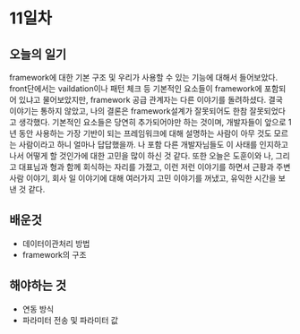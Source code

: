 # 11일차
## 오늘의 일기
framework에 대한 기본 구조 및 우리가 사용할 수 있는 기능에 대해서 들어보았다. front단에서는 vaildation이나 패턴 체크 등 기본적인 요소들이 framework에 포함되어 있냐고 물어보았지만,
framework 공급 관계자는 다른 이야기를 돌려하셨다. 결국 이야기는 통하지 않았고, 나의 결론은 framework설계가 잘못되어도 한참 잘못되었다고 생각했다.
기본적인 요소들은 당연히 추가되어야만 하는 것이며, 개발자들이 앞으로 1년 동안 사용하는 가장 기반이 되는 프레임워크에 대해 설명하는 사람이 아무 것도 모르는 사람이라고 하니 얼마나 답답했을까.
나 포함 다른 개발자님들도 이 사태를 인지하고 나서 어떻게 할 것인가에 대한 고민을 많이 하신 것 같다. 또한 오늘은 도훈이와 나, 그리고 대표님과 형과 함께 회식하는 자리를 가졌고,
이런 저런 이야기를 하면서 근황과 주변 사람 이야기, 회사 일 이야기에 대해 여러가지 고민 이야기를 꺼냈고, 유익한 시간을 보낸 것 같다.

## 배운것
- 데이터이관처리 방법
- framework의 구조

## 해야하는 것
- 연동 방식
- 파라미터 전송 및 파라미터 값

